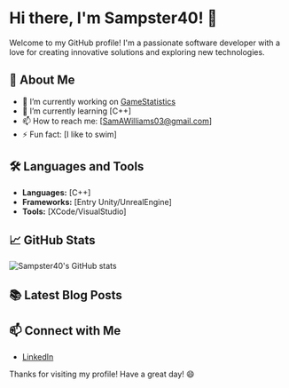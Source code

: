 # Hi there, I'm Sampster40! 👋

Welcome to my GitHub profile! I'm a passionate software developer with a love for creating innovative solutions and exploring new technologies.

## 🚀 About Me

- 🔭 I’m currently working on [GameStatistics](https://github.com/Sampster40/GameStatistics)
- 🌱 I’m currently learning [C++]
- 📫 How to reach me: [SamAWilliams03@gmail.com]
- ⚡ Fun fact: [I like to swim]

## 🛠️ Languages and Tools

- **Languages:** [C++]
- **Frameworks:** [Entry Unity/UnrealEngine]
- **Tools:** [XCode/VisualStudio]

## 📈 GitHub Stats

![Sampster40's GitHub stats](https://github-readme-stats.vercel.app/api?username=Sampster40&show_icons=true&theme=radical)

## 📚 Latest Blog Posts

<!-- BLOG-POST-LIST:START -->
<!-- BLOG-POST-LIST:END -->

## 📫 Connect with Me

- [LinkedIn](https://www.linkedin.com/in/samuel-williams-3b8a72342/)

Thanks for visiting my profile! Have a great day! 😄
